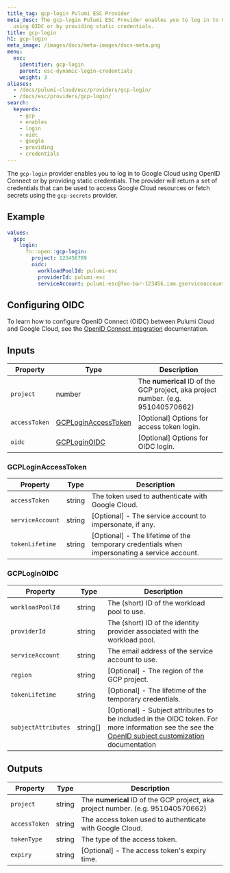 ```yaml
---
title_tag: gcp-login Pulumi ESC Provider
meta_desc: The gcp-login Pulumi ESC Provider enables you to log in to Google Cloud
  using OIDC or by providing static credentials.
title: gcp-login
h1: gcp-login
meta_image: /images/docs/meta-images/docs-meta.png
menu:
  esc:
    identifier: gcp-login
    parent: esc-dynamic-login-credentials
    weight: 3
aliases:
  - /docs/pulumi-cloud/esc/providers/gcp-login/
  - /docs/esc/providers/gcp-login/
search:
  keywords:
    - gcp
    - enables
    - login
    - oidc
    - google
    - providing
    - credentials
---
```


The `gcp-login` provider enables you to log in to Google Cloud using OpenID Connect or by providing static credentials. The provider will return a set of credentials that can be used to access Google Cloud resources or fetch secrets using the `gcp-secrets` provider.

## Example

```yaml
values:
  gcp:
    login:
      fn::open::gcp-login:
        project: 123456789
        oidc:
          workloadPoolId: pulumi-esc
          providerId: pulumi-esc
          serviceAccount: pulumi-esc@foo-bar-123456.iam.gserviceaccount.com
```

## Configuring OIDC

To learn how to configure OpenID Connect (OIDC) between Pulumi Cloud and Google Cloud, see the [OpenID Connect integration](/docs/pulumi-cloud/oidc/provider/gcp/) documentation.

## Inputs

| Property      | Type                                        | Description                                                                      |
|---------------|---------------------------------------------|----------------------------------------------------------------------------------|
| `project`     | number                                      | The **numerical** ID of the GCP project, aka project number. (e.g. 951040570662) |
| `accessToken` | [GCPLoginAccessToken](#gcploginaccesstoken) | [Optional] Options for access token login.                                       |
| `oidc`        | [GCPLoginOIDC](#gcploginoidc)               | [Optional] Options for OIDC login.                                               |

### GCPLoginAccessToken

| Property         | Type   | Description                                                                                  |
|------------------|--------|----------------------------------------------------------------------------------------------|
| `accessToken`    | string | The token used to authenticate with Google Cloud.                                            |
| `serviceAccount` | string | [Optional] - The service account to impersonate, if any.                                     |
| `tokenLifetime`  | string | [Optional] - The lifetime of the temporary credentials when impersonating a service account. |

### GCPLoginOIDC

| Property         | Type   | Description                                                                |
|------------------|--------|----------------------------------------------------------------------------|
| `workloadPoolId` | string | The (short) ID of the workload pool to use.                                |
| `providerId`     | string | The (short) ID of the identity provider associated with the workload pool. |
| `serviceAccount` | string | The email address of the service account to use.                           |
| `region`         | string | [Optional] - The region of the GCP project.                                |
| `tokenLifetime`  | string | [Optional] - The lifetime of the temporary credentials.                    |
| `subjectAttributes`  | string[] | [Optional] - Subject attributes to be included in the OIDC token. For more information see the see the [OpenID subject customization](/docs/pulumi-cloud/oidc/provider/gcp#subject-customization) documentation |

## Outputs

| Property      | Type   | Description                                                                      |
|---------------|--------|----------------------------------------------------------------------------------|
| `project`     | string | The **numerical** ID of the GCP project, aka project number. (e.g. 951040570662) |
| `accessToken` | string | The access token used to authenticate with Google Cloud.                         |
| `tokenType`   | string | The type of the access token.                                                    |
| `expiry`      | string | [Optional] - The access token's expiry time.                                     |
